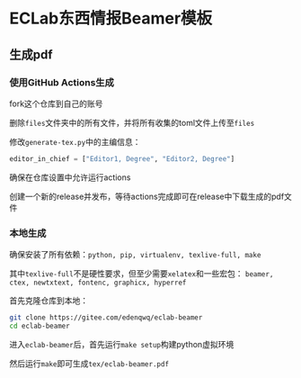 # ECLab东西情报Beamer模板

## 生成pdf

### 使用GitHub Actions生成

fork这个仓库到自己的账号

删除`files`文件夹中的所有文件，并将所有收集的toml文件上传至`files`

修改`generate-tex.py`中的主编信息：

```python
editor_in_chief = ["Editor1, Degree", "Editor2, Degree"]
```

确保在仓库设置中允许运行actions

创建一个新的release并发布，等待actions完成即可在release中下载生成的pdf文件

### 本地生成

确保安装了所有依赖：`python, pip, virtualenv, texlive-full, make`

其中`texlive-full`不是硬性要求，但至少需要`xelatex`和一些宏包：
`beamer, ctex, newtxtext, fontenc, graphicx, hyperref`

首先克隆仓库到本地：

```bash
git clone https://gitee.com/edenqwq/eclab-beamer
cd eclab-beamer
```

进入`eclab-beamer`后，首先运行`make setup`构建python虚拟环境

然后运行`make`即可生成`tex/eclab-beamer.pdf`
